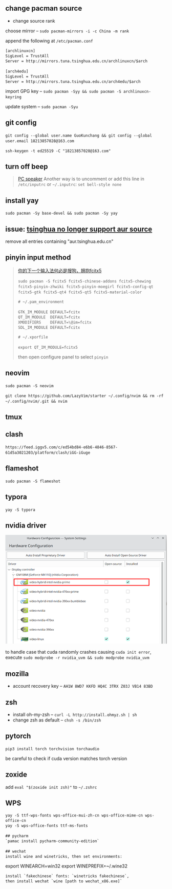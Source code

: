 ## change pacman source

- change source rank

choose mirror – `sudo pacman-mirrors -i -c China -m rank`

append the following at `/etc/pacman.conf`
```
[archlinuxcn]
SigLevel = TrustAll
Server = http://mirrors.tuna.tsinghua.edu.cn/archlinuxcn/$arch

[arch4edu]
SigLevel = TrustAll
Server = http://mirrors.tuna.tsinghua.edu.cn/arch4edu/$arch
```

import GPG key – `sudo pacman -Syy && sudo pacman -S archlinuxcn-keyring`

update system – `sudo pacman -Syu`

## git config
`git config --global user.name GuoKunchang && git config --global user.email 18213857028@163.com`

`ssh-keygen -t ed25519 -C "18213857028@163.com"`

## turn off beep

> [PC speaker](https://wiki.archlinux.org/title/PC_speaker)
> Another way is to uncomment or add this line in `/etc/inputrc` or `~/.inputrc`:
> `set bell-style none`

## install yay
`sudo pacman -Sy base-devel && sudo pacman -Sy yay`

## issue: [tsinghua no longer support aur source](https://blog.51cto.com/u_14597003/5989103)
remove all entries containing "aur.tsinghua.edu.cn"

## pinyin input method

> [你的下一个输入法何必是搜狗，拥抱fcitx5](https://mengxun.club/2020/12/28/%E4%BD%A0%E7%9A%84%E4%B8%8B%E4%B8%80%E4%B8%AA%E8%BE%93%E5%85%A5%E6%B3%95%E4%BD%95%E5%BF%85%E6%98%AF%E6%90%9C%E7%8B%97%EF%BC%8C%E6%8B%A5%E6%8A%B1fcitx5/)
>
> `sudo pacman -S fcitx5 fcitx5-chinese-addons fcitx5-chewing fcitx5-pinyin-zhwiki fcitx5-pinyin-moegirl fcitx5-config-qt fcitx5-gtk fcitx5-qt4 fcitx5-qt5 fcitx5-material-color`
>
> ```
> # ~/.pam_environment
> 
> GTK_IM_MODULE DEFAULT=fcitx
> QT_IM_MODULE  DEFAULT=fcitx
> XMODIFIERS    DEFAULT=\@im=fcitx
> SDL_IM_MODULE DEFAULT=fcitx
> ```
>
> ```
> # ~/.xporfile
> 
> export QT_IM_MODULE=fcitx5
> ```
>
> then open configure panel to select `pinyin`

## neovim
`sudo pacman -S neovim`

`git clone https://github.com/LazyVim/starter ~/.config/nvim && rm -rf ~/.config/nvim/.git && nvim`

## tmux

## clash
`https://feed.iggv5.com/c/ed54bd84-e6b6-4846-8567-61d5a3021203/platform/clash/iGG-iGuge`

## flameshot

`sudo pacman -S flameshot`

## typora

`yay -S typora`

## nvidia driver

![image-20240302211353871](./assets/image-20240302211353871.png)

to handle case that cuda randomly crashes causing `cuda init error`, 
execute `sudo modprobe -r nvidia_uvm && sudo modprobe nvidia_uvm`

## mozilla

- account recovery key – `AH1W 8WD7 KKFD HQ4C 3TRX Z03J VB14 83BD`

## zsh

- install oh-my-zsh – `curl -L http://install.ohmyz.sh | sh`
- change zsh as default – `chsh -s /bin/zsh`

## pytorch

`pip3 install torch torchvision torchaudio`

be careful to check if cuda version matches torch version

## zoxide

add `eval "$(zoxide init zsh)"` to `~/.zshrc`

## WPS
```
yay -S ttf-wps-fonts wps-office-mui-zh-cn wps-office-mime-cn wps-office-cn
yay -S wps-office-fonts ttf-ms-fonts

## pycharm
`pamac install pycharm-community-edition`

## wechat
install wine and winetricks, then set environments: 
```
export WINEARCH=win32
export WINEPREFIX=~/.wine32
```
install `fakechinese` fonts: `winetricks fakechinese`, 
then install wechat `wine [path to wechat_x86.exe]`
